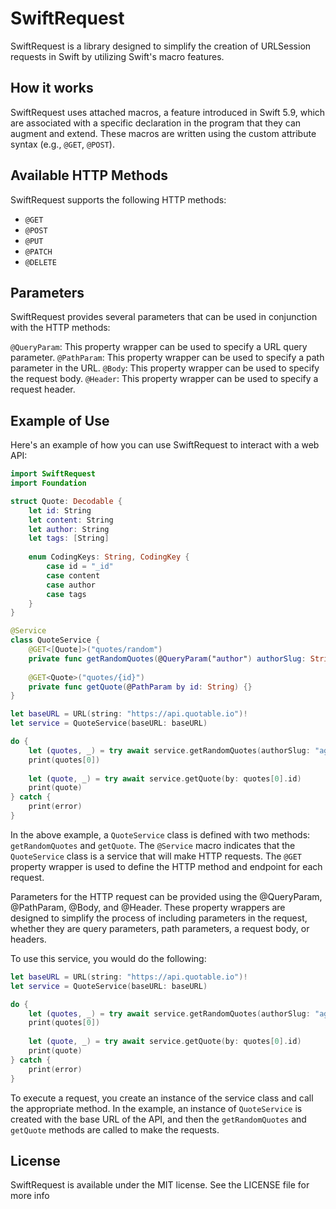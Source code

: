 # SwiftRequest

SwiftRequest is a library designed to simplify the creation of URLSession requests in Swift by utilizing Swift's macro features.

## How it works

SwiftRequest uses attached macros, a feature introduced in Swift 5.9, which are associated with a specific declaration in the program that they can augment and extend. These macros are written using the custom attribute syntax (e.g., `@GET`, `@POST`).

## Available HTTP Methods

SwiftRequest supports the following HTTP methods:

- `@GET`
- `@POST`
- `@PUT`
- `@PATCH`
- `@DELETE`
  
## Parameters

SwiftRequest provides several parameters that can be used in conjunction with the HTTP methods:

`@QueryParam`: This property wrapper can be used to specify a URL query parameter.
`@PathParam`: This property wrapper can be used to specify a path parameter in the URL.
`@Body`: This property wrapper can be used to specify the request body.
`@Header`: This property wrapper can be used to specify a request header.

## Example of Use

Here's an example of how you can use SwiftRequest to interact with a web API:

```swift
import SwiftRequest
import Foundation

struct Quote: Decodable {
    let id: String
    let content: String
    let author: String
    let tags: [String]
    
    enum CodingKeys: String, CodingKey {
        case id = "_id"
        case content
        case author
        case tags
    }
}

@Service
class QuoteService {
    @GET<[Quote]>("quotes/random")
    private func getRandomQuotes(@QueryParam("author") authorSlug: String? = nil) {}
    
    @GET<Quote>("quotes/{id}")
    private func getQuote(@PathParam by id: String) {}
}

let baseURL = URL(string: "https://api.quotable.io")!
let service = QuoteService(baseURL: baseURL)

do {
    let (quotes, _) = try await service.getRandomQuotes(authorSlug: "agatha-christie")
    print(quotes[0])
    
    let (quote, _) = try await service.getQuote(by: quotes[0].id)
    print(quote)
} catch {
    print(error)
}
```

In the above example, a `QuoteService` class is defined with two methods: `getRandomQuotes` and `getQuote`. The `@Service` macro indicates that the `QuoteService` class is a service that will make HTTP requests. The `@GET` property wrapper is used to define the HTTP method and endpoint for each request.

Parameters for the HTTP request can be provided using the @QueryParam, @PathParam, @Body, and @Header. These property wrappers are designed to simplify the process of including parameters in the request, whether they are query parameters, path parameters, a request body, or headers.

To use this service, you would do the following:

```swift
let baseURL = URL(string: "https://api.quotable.io")!
let service = QuoteService(baseURL: baseURL)

do {
    let (quotes, _) = try await service.getRandomQuotes(authorSlug: "agatha-christie")
    print(quotes[0])
    
    let (quote, _) = try await service.getQuote(by: quotes[0].id)
    print(quote)
} catch {
    print(error)
}
```

To execute a request, you create an instance of the service class and call the appropriate method. In the example, an instance of `QuoteService` is created with the base URL of the API, and then the `getRandomQuotes` and `getQuote` methods are called to make the requests.

## License

SwiftRequest is available under the MIT license. See the LICENSE file for more info